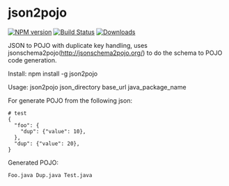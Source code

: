 # json2pojo

[![NPM version][npm-image]][npm-url]
[![Build Status][travis-image]][travis-url]
[![Downloads][downloads-image]][downloads-url]

JSON to POJO with duplicate key handling, uses jsonschema2pojo(http://jsonschema2pojo.org/) to do the schema to POJO code generation.

Install:
    npm install -g json2pojo

Usage:
    json2pojo json_directory base_url java_package_name
    
For generate POJO from the following json:

    # test
    {
      "foo": {
        "dup": {"value": 10},
      },
      "dup": {"value": 20},
    }

Generated POJO:

    Foo.java Dup.java Test.java

[npm-image]: https://img.shields.io/npm/v/json2pojo.svg?style=flat-square
[npm-url]: https://www.npmjs.com/package/json2pojo
[travis-image]: https://travis-ci.org/entertainyou/json2pojo.png
[travis-url]: https://travis-ci.org/entertainyou/json2pojo
[downloads-image]: https://img.shields.io/npm/dm/json2pojo.svg?style=flat-square
[downloads-url]: https://www.npmjs.com/package/json2pojo
